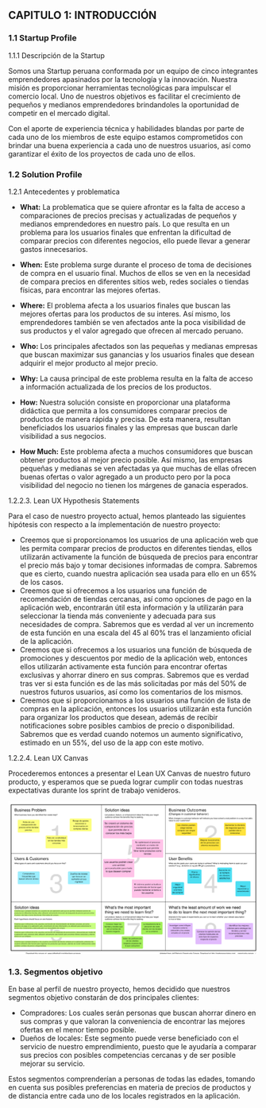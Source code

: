 
## CAPITULO 1: INTRODUCCIÓN

### 1.1 Startup Profile

1.1.1 Descripción de la Startup

Somos una Startup peruana conformada por un equipo de cinco integrantes emprendedores apasinados por la tecnología y la innovación. 
Nuestra misión es proporcionar herramientas tecnológicas para impulscar el comercio local. Uno de nuestros objetivos es facilitar el crecimiento de pequeños y medianos emprendedores brindandoles la oportunidad de competir en el mercado digital.

Con el aporte de experiencia técnica y habilidades blandas por parte de cada uno de los miembros de este equipo estamos comprometidos con brindar una buena experiencia a cada uno de nuestros usuarios, así como garantizar el éxito de los proyectos de cada uno de ellos.



### 1.2 Solution Profile

1.2.1 Antecedentes y problematica

- **What:** La problematica que se quiere afrontar es la falta de acceso a comparaciones de precios precisas y actualizadas de pequeños y medianos emprendedores en nuestro país. Lo que resulta en un problema para los usuarios finales que enfrentan la dificultad de comparar precios con diferentes negocios, ello puede llevar a generar gastos innecesarios.

- **When:** Este problema surge durante el proceso de toma de decisiones de compra en el usuario final. Muchos de ellos se ven en la necesidad de compara precios en diferentes sitios web, redes sociales o tiendas físicas, para encontrar las mejores ofertas.

- **Where:** El problema afecta a los usuarios finales que buscan las mejores ofertas para los productos de su interes. Así mismo, los emprendedores también se ven afectados ante la poca visibilidad de sus productos y el valor agregado que ofrecen al mercado peruano.

- **Who:** Los principales afectados son las pequeñas y medianas empresas que buscan maximizar sus ganancias y los usuarios finales que desean adquirir el mejor producto al mejor precio.

- **Why:** La causa principal de este problema resulta en la falta de acceso a información actualizada de los precios de los productos. 

- **How:** Nuestra solución consiste en proporcionar una plataforma didáctica que permita a los consumidores comparar precios de productos de manera rápida y precisa. De esta manera, resultan beneficiados los usuarios finales y las empresas que buscan darle visibilidad a sus negocios.

- **How Much:** Este problema afecta a muchos consumidores que buscan obtener productos al mejor precio posible. Así mismo, las empresas pequeñas y medianas se ven afectadas ya que muchas de ellas ofrecen buenas ofertas o valor agregado a un producto pero por la poca visibilidad del negocio no tienen los márgenes de ganacia esperados. 

1.2.2.3. Lean UX Hypothesis Statements

Para el caso de nuestro proyecto actual, hemos planteado las siguientes hipótesis con respecto a la implementación de nuestro proyecto:

- Creemos que si proporcionamos los usuarios de una aplicación web que les permita comparar precios de productos en diferentes tiendas, ellos utilizarán activamente la función de búsqueda de precios para encontrar el precio más bajo y tomar decisiones informadas de compra. Sabremos que es cierto, cuando nuestra aplicación sea usada para ello en un 65% de los casos.
- Creemos que si ofrecemos a los usuarios una función de recomendación de tiendas cercanas, así como opciones de pago en la aplicación web, encontrarán útil esta información y la utilizarán para seleccionar la tienda más conveniente y adecuada para sus necesidades de compra. Sabremos que es verdad al ver un incremento de esta función en una escala del 45 al 60% tras el lanzamiento oficial de la aplicación. 
- Creemos que si ofrecemos a los usuarios una función de búsqueda de promociones y descuentos por medio de la aplicación web, entonces ellos utilizarán activamente esta función para encontrar ofertas exclusivas y ahorrar dinero en sus compras. Sabremos que es verdad tras ver si esta función es de las más solicitadas por más del 50% de nuestros futuros usuarios, así como los comentarios de los mismos.
- Creemos que si proporcionamos a los usuarios una función de lista de compras en la aplicación, entonces los usuarios utilizarán esta función para organizar los productos que desean, además de recibir notificaciones sobre posibles cambios de precio o disponibilidad. Sabremos que es verdad cuando notemos un aumento significativo, estimado en un 55%, del uso de la app con este motivo.

1.2.2.4. Lean UX Canvas

Procederemos entonces a presentar el Lean UX Canvas de nuestro futuro producto, y esperamos que se pueda lograr cumplir con todas nuestras expectativas durante los sprint de trabajo venideros.

![Lean Ux Canvas](./images/Lean%20UX%20Canvas.png)

### 1.3. Segmentos objetivo

En base al perfil de nuestro proyecto, hemos decidido que nuestros segmentos objetivo constarán de dos principales clientes:

- Compradores: Los cuales serán personas que buscan ahorrar dinero en sus compras y que valoran la conveniencia de encontrar las mejores ofertas en el menor tiempo posible.
- Dueños de locales: Este segmento puede verse beneficiado con el servicio de nuestro emprendimiento, puesto que le ayudaría a comparar sus precios con posibles competencias cercanas y de ser posible mejorar su servicio.

Estos segmentos comprenderían a personas de todas las edades, tomando en cuenta sus posibles preferencias en materia de precios de productos y de distancia entre cada uno de los locales registrados en la aplicación. 